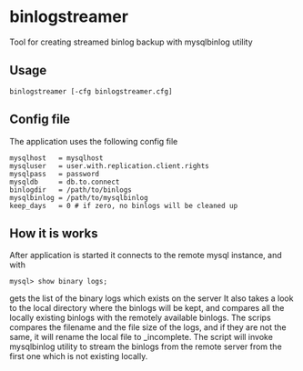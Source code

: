 # binlogstreamer
Tool for creating streamed binlog backup with mysqlbinlog utility

## Usage

    binlogstreamer [-cfg binlogstreamer.cfg]

## Config file

The application uses the following config file

    mysqlhost   = mysqlhost
    mysqluser   = user.with.replication.client.rights
    mysqlpass   = password
    mysqldb     = db.to.connect
    binlogdir   = /path/to/binlogs
    mysqlbinlog = /path/to/mysqlbinlog
    keep_days   = 0 # if zero, no binlogs will be cleaned up

## How it is works

After application is started it connects to the remote mysql instance, and with 
    
    mysql> show binary logs;
    
gets the list of the binary logs which exists on the server
It also takes a look to the local directory where the binlogs will be kept, and compares all the locally existing binlogs with the remotely available binlogs. The scrips compares the filename and the file size of the logs, and if they are not the same, it will rename the local file to <filename>_incomplete.
The script will invoke mysqlbinlog utility to stream the binlogs from the remote server from the first one which is not existing locally.

